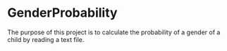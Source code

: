 # GenderProbability
The purpose of this project is to calculate the probability of a gender of a child by reading a text file. 
